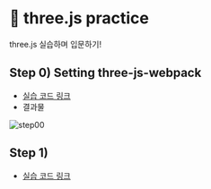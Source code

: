 # 🎲 three.js practice
three.js 실습하며 입문하기!
## Step 0) Setting three-js-webpack
- [실습 코드 링크](https://github.com/ynawhocodes/threejs/tree/dev)
- 결과물  

![step00](https://user-images.githubusercontent.com/48620082/229087155-18f61d6c-3f01-4af4-a5ce-76c6fa62c13e.gif)

## Step 1) 

- [실습 코드 링크](https://github.com/ynawhocodes/threejs/tree/step01)
